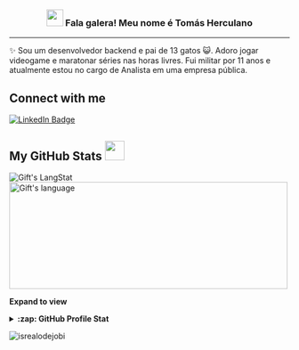 <!-- Heading -->
<h3 align="center"><img src = "https://raw.githubusercontent.com/MartinHeinz/MartinHeinz/master/wave.gif" width = 30px> Fala galera! Meu nome é Tomás Herculano</h3>

 <!-- About section -->

---
✨ Sou um desenvolvedor backend e pai de 13 gatos 😺. Adoro jogar videogame e maratonar séries nas horas livres.
Fui militar por 11 anos e atualmente estou no cargo de Analista em uma empresa pública.

<!-- Conecct section -->

<h2>Connect with me </h3>
    <p>
        <a href="https://www.linkedin.com/in/tom%C3%A1s-herculano-86b269103/"><img src="https://img.shields.io/badge/-Tomás Herculano-blue?style=plastic&amp;labelColor=blue&amp;logo=LinkedIn&amp;link=https://www.linkedin.com/in/tom%C3%A1s-herculano-86b269103/" alt="LinkedIn Badge"></a> 
   </p>

 <!-- Conecct section: END -->
 
  <!-- GitHub section -->

 ##  My GitHub Stats <img src = "https://i.pinimg.com/originals/65/c4/f4/65c4f452571be1261e9c623f7da488ac.gif" width = 35px> 
 
 <div>
   <img align="center" src="https://github-readme-streak-stats.herokuapp.com/?user=tomherc94" alt="Gift's LangStat" />
  <img align="center" src="https://github-readme-stats.vercel.app/api/top-langs?username=tomherc94&langs_count=10&show_icons=true&locale=en&layout=compact&theme=light" alt="Gift's language" height="192px"  width="500px"/>
</div>

**Expand to view**
<details>
  <summary><b>:zap: GitHub Profile Stat</b></summary>
  <img src="https://github-readme-stats.anuraghazra1.vercel.app/api?username=tomherc94&show_icons=true" />
</details>

<!-- GitHub section: END -->

<!-- Profile Views -->

<p align="left"> <img src="https://komarev.com/ghpvc/?username=tomherc94&label=Profile%20views&color=0e75b6&style=flat" alt="isrealodejobi" />
</p>

<!-- THE END -->
